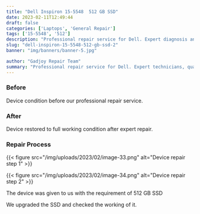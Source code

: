 ```yaml
---
title: "Dell Inspiron 15-5548  512 GB SSD"
date: 2023-02-11T12:49:44
draft: false
categories: ['Laptops', 'General Repair']
tags: ['15-5548', '512']
description: "Professional repair service for Dell. Expert diagnosis and quality repairs in Bangalore."
slug: "dell-inspiron-15-5548-512-gb-ssd-2"
banner: "img/banners/banner-5.jpg"

author: "Gadjoy Repair Team"
summary: "Professional repair service for Dell. Expert technicians, quality parts, warranty included."
---
```



### Before

Device condition before our professional repair service.

### After

Device restored to full working condition after expert repair.

### Repair Process

{{< figure src="/img/uploads/2023/02/image-33.png" alt="Device repair step 1" >}}

{{< figure src="/img/uploads/2023/02/image-34.png" alt="Device repair step 2" >}}


The device was given to us with the requirement of 512 GB SSD

We upgraded the SSD and checked the working of it.